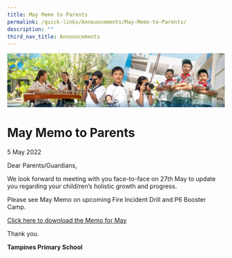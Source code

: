 ```yaml
---
title: May Memo to Parents
permalink: /quick-links/Announcements/May-Memo-to-Parents/
description: ""
third_nav_title: Announcements
---
```

![](/images/AboutUs.jpg)

May Memo to Parents
===================

5 May 2022

  

Dear Parents/Guardians,

  

We look forward to meeting with you face-to-face on 27th May to update you regarding your child/ren’s holistic growth and progress.

  

Please see May Memo on upcoming Fire Incident Drill and P6 Booster Camp.

  

[Click here to download the Memo for May](/for-parents/Letters-to-Parents-2022/)

  

Thank you.

  

<b>Tampines Primary School</b>